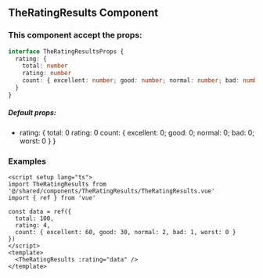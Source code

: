 ## TheRatingResults Component

### This component accept the props:

```ts
interface TheRatingResultsProps {
  rating: {
    total: number
    rating: number
    count: { excellent: number; good: number; normal: number; bad: number; worst: number }
  }
}
```

##### Default props:

- rating: {
  total: 0
  rating: 0
  count: { excellent: 0; good: 0; normal: 0; bad: 0; worst: 0 }
  }

### Examples

```vue
<script setup lang="ts">
import TheRatingResults from '@/shared/components/TheRatingResults/TheRatingResults.vue'
import { ref } from 'vue'

const data = ref({
  total: 100,
  rating: 4,
  count: { excellent: 60, good: 30, normal: 2, bad: 1, worst: 0 }
})
</script>
<template>
  <TheRatingResults :rating="data" />
</template>
```
